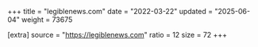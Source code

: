 +++
title = "legiblenews.com"
date = "2022-03-22"
updated = "2025-06-04"
weight = 73675

[extra]
source = "https://legiblenews.com"
ratio = 12
size = 72
+++
